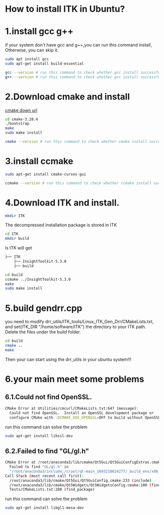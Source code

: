 <!--
 * @Description: How to install ITK in Ubuntu?
 * @version: 
 * @Author: ThreeStones1029 2320218115@qq.com
 * @Date: 2024-03-29 12:45:14
 * @LastEditors: ShuaiLei
 * @LastEditTime: 2024-03-29 12:50:36
-->
# How to install ITK in Ubuntu?
# 1.install gcc g++
if your system don't have gcc and g++,you can run this command install, Otherwise, you can skip it.
~~~bash
sudo apt install gcc
sudo apt-get install build-essential
~~~
~~~bash
gcc --version # run this command to check whether gcc install successfully
g++ --version # run this command to check whether g++ install successfully
~~~
# 2.Download cmake and install
[cmake down url](https://cmake.org/download/)
~~~bash
cd cmake-3.28.4
./bootstrap
make
sudo make install
~~~
~~~bash
cmake --version # run this command to check whether cmake install successfully
~~~
# 3.install ccmake
~~~bash
sudo apt-get install cmake-curses-gui
~~~
~~~bash
ccmake --version # run this command to check whether ccmake install successfully
~~~
# 4.Download ITK and install.
~~~bash
mkdir ITK
~~~
The decompressed installation package is stored in ITK
~~~bash
cd ITK
mkdir build
~~~
ls ITK will get
~~~bash
├── ITK
    ├── InsightToolkit-5.3.0
    ├── build
~~~
~~~bash
cd build
ccmake ../InsightToolkit-5.3.0
make
sudo make install
~~~
# 5.build gendrr.cpp
you need to modify drr_utils/ITK_tools/Linux_ITK_Gen_Drr/CMakeLists.txt, and set(ITK_DIR "/home/software/ITK") the directory to your ITK path.
Delete the files under the build folder.
~~~bash
cd build 
cmake ..
make
~~~
Then your can start using the drr_utils in your ubuntu system!!!

# 6.your main meet some problems
## 6.1.Could not find OpenSSL.
~~~bash
CMake Error at Utilities/cmcurl/CMakeLists.txt:647 (message):
  Could not find OpenSSL.  Install an OpenSSL development package or
  configure CMake with -DCMAKE_USE_OPENSSL=OFF to build without OpenSSL.
~~~

run this command can solve the problem
~~~bash
sudo apt-get install libssl-dev
~~~

## 6.2.Failed to find "GL/gl.h"
~~~bash
CMake Error at /root/anaconda3/lib/cmake/Qt5Gui/Qt5GuiConfigExtras.cmake:9 (message):
  Failed to find "GL/gl.h" in
  "/root/anaconda3/include;/croot/qt-main_1693210824277/_build_env/x86_64-conda-linux-gnu/sysroot/usr/include;/croot/qt-main_1693210824277/_build_env/x86_64-conda-linux-gnu/sysroot/usr/include/libdrm;/croot/qt-main_1693210824277/_build_env/x86_64-conda-linux-gnu/sysroot/usr/include".
Call Stack (most recent call first):
  /root/anaconda3/lib/cmake/Qt5Gui/Qt5GuiConfig.cmake:233 (include)
  /root/anaconda3/lib/cmake/Qt5Widgets/Qt5WidgetsConfig.cmake:100 (find_package)
  Tests/CMakeLists.txt:280 (find_package)
~~~
run this command can solve the problem
~~~bash
sudo apt-get install libgl1-mesa-dev
~~~
